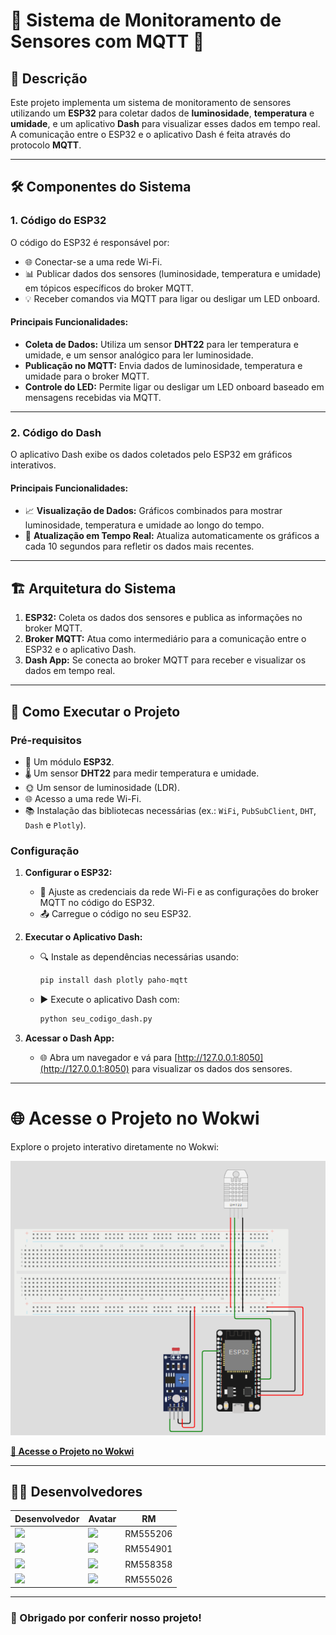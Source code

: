 # 🌟 Sistema de Monitoramento de Sensores com MQTT 🌟

## 📜 Descrição

Este projeto implementa um sistema de monitoramento de sensores utilizando um **ESP32** para coletar dados de **luminosidade**, **temperatura** e **umidade**, e um aplicativo **Dash** para visualizar esses dados em tempo real. A comunicação entre o ESP32 e o aplicativo Dash é feita através do protocolo **MQTT**.

---

## 🛠️ Componentes do Sistema

### 1. Código do ESP32

O código do ESP32 é responsável por:

- 🌐 Conectar-se a uma rede Wi-Fi.
- 📊 Publicar dados dos sensores (luminosidade, temperatura e umidade) em tópicos específicos do broker MQTT.
- 💡 Receber comandos via MQTT para ligar ou desligar um LED onboard.

#### Principais Funcionalidades:
- **Coleta de Dados:** Utiliza um sensor **DHT22** para ler temperatura e umidade, e um sensor analógico para ler luminosidade.
- **Publicação no MQTT:** Envia dados de luminosidade, temperatura e umidade para o broker MQTT.
- **Controle do LED:** Permite ligar ou desligar um LED onboard baseado em mensagens recebidas via MQTT.

---

### 2. Código do Dash

O aplicativo Dash exibe os dados coletados pelo ESP32 em gráficos interativos.

#### Principais Funcionalidades:
- 📈 **Visualização de Dados:** Gráficos combinados para mostrar luminosidade, temperatura e umidade ao longo do tempo.
- 🔄 **Atualização em Tempo Real:** Atualiza automaticamente os gráficos a cada 10 segundos para refletir os dados mais recentes.

---

## 🏗️ Arquitetura do Sistema

1. **ESP32:** Coleta os dados dos sensores e publica as informações no broker MQTT.
2. **Broker MQTT:** Atua como intermediário para a comunicação entre o ESP32 e o aplicativo Dash.
3. **Dash App:** Se conecta ao broker MQTT para receber e visualizar os dados em tempo real.

---

## 🚀 Como Executar o Projeto

### Pré-requisitos

- 🔧 Um módulo **ESP32**.
- 🌡️ Um sensor **DHT22** para medir temperatura e umidade.
- 🌞 Um sensor de luminosidade (LDR).
- 🌐 Acesso a uma rede Wi-Fi.
- 📚 Instalação das bibliotecas necessárias (ex.: `WiFi`, `PubSubClient`, `DHT`, `Dash` e `Plotly`).

### Configuração

1. **Configurar o ESP32:**
   - 🔑 Ajuste as credenciais da rede Wi-Fi e as configurações do broker MQTT no código do ESP32.
   - 📤 Carregue o código no seu ESP32.

2. **Executar o Aplicativo Dash:**
   - 🔍 Instale as dependências necessárias usando:
     ```bash
     pip install dash plotly paho-mqtt
     ```
   - ▶️ Execute o aplicativo Dash com:
     ```bash
     python seu_codigo_dash.py
     ```

3. **Acessar o Dash App:**
   - 🌐 Abra um navegador e vá para [http://127.0.0.1:8050](http://127.0.0.1:8050) para visualizar os dados dos sensores.

---

# 🌐 Acesse o Projeto no Wokwi

Explore o projeto interativo diretamente no Wokwi:

[![Explore o Projeto](./Untitled.png)](https://wokwi.com/projects/409782957418769409)

[**🌟 Acesse o Projeto no Wokwi**](https://wokwi.com/projects/409782957418769409)

---

## 👩‍💻 Desenvolvedores

| Desenvolvedor | Avatar | RM |
| ------------- | ------ | -- |
| ![](https://img.shields.io/badge/DESENVOLVEDOR-Cezar-blue?style=for-the-badge&logo=appveyor) | <a href="https://github.com/CezarBacanieski"><img src="https://avatars.githubusercontent.com/u/146896790?v=4" height="50" style="max-width: 100%;"></a> | RM555206 |
| ![](https://img.shields.io/badge/DESENVOLVEDOR-Lorenzo-blue?style=for-the-badge&logo=appveyor) | <a href="https://github.com/LorenzoMangini"><img src="https://avatars.githubusercontent.com/u/163363537?v=4" height="50" style="max-width: 100%;"></a> | RM554901 |
| ![](https://img.shields.io/badge/DESENVOLVEDOR-Luiz-blue?style=for-the-badge&logo=appveyor) | <a href="https://github.com/luyz-gusta"><img src="https://avatars.githubusercontent.com/u/110852235?v=4" height="50" style="max-width: 100%;"></a> | RM558358 |
| ![](https://img.shields.io/badge/DESENVOLVEDOR-Vitor-blue?style=for-the-badge&logo=appveyor) | <a href="https://github.com/vitorbmulford"><img src="https://avatars.githubusercontent.com/u/142764430?v=4" height="50" style="max-width: 100%;"></a> | RM555026 |

---

### 🎉 Obrigado por conferir nosso projeto! 

